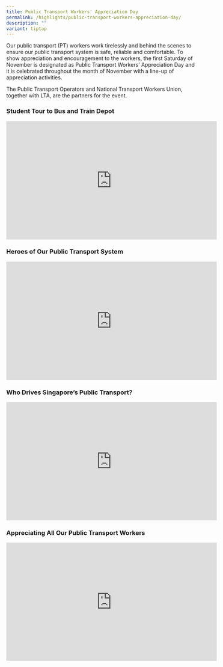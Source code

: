 ```yaml
---
title: Public Transport Workers' Appreciation Day
permalink: /highlights/public-transport-workers-appreciation-day/
description: ""
variant: tiptap
---
```

<p>Our public transport (PT) workers work tirelessly and behind the scenes to ensure our public transport system is safe, reliable and comfortable. To show appreciation and encouragement to the workers, the first Saturday of November is designated as Public Transport Workers’ Appreciation Day and it is celebrated throughout the month of November with a line-up of appreciation activities.</p><p>The Public Transport Operators and National Transport Workers Union, together with LTA, are the partners for the event.</p><h3>Student Tour to Bus and Train Depot</h3><div class="iframe-wrapper"><iframe height="315" width="560" allowfullscreen="true" frameborder="0" src="https://www.youtube.com/embed/yOBo9Rthmvg?si=fmBpU8YFJF-NVwmH"></iframe></div><h3>Heroes of Our Public Transport System</h3><div class="iframe-wrapper"><iframe height="315" width="560" allowfullscreen="true" frameborder="0" src="https://www.youtube.com/embed/haN8qmCQDGY?si=sGk67wwrtmG4ak9j"></iframe></div><h3>Who Drives Singapore’s Public Transport?</h3><div class="iframe-wrapper"><iframe height="315" width="560" allowfullscreen="true" frameborder="0" src="https://www.youtube.com/embed/bkS44hCO4xU?si=lujnYz6KmiQEyX4G"></iframe></div><h3>Appreciating All Our Public Transport Workers</h3><div class="iframe-wrapper"><iframe height="315" width="560" allowfullscreen="true" frameborder="0" src="https://www.youtube.com/embed/96I2HQ-0wkE?si=c8P_Bh5LHd4FtB7q"></iframe></div><p></p>